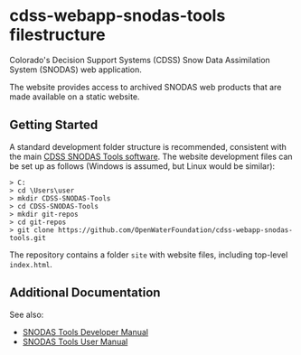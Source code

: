 # cdss-webapp-snodas-tools filestructure

Colorado's Decision Support Systems (CDSS) Snow Data Assimilation System (SNODAS) web application.

The website provides access to archived SNODAS web products that are made available on a static website.

## Getting Started

A standard development folder structure is recommended, consistent with the main
[CDSS SNODAS Tools software](https://github.com/OpenWaterFoundation/cdss-app-snodas-tools).
The website development files can be set up as follows (Windows is assumed, but Linux would be similar):

```
> C:
> cd \Users\user
> mkdir CDSS-SNODAS-Tools
> cd CDSS-SNODAS-Tools
> mkdir git-repos
> cd git-repos
> git clone https://github.com/OpenWaterFoundation/cdss-webapp-snodas-tools.git
```

The repository contains a folder `site` with website files, including top-level `index.html`.


## Additional Documentation

See also:

* [SNODAS Tools Developer Manual](http://software.openwaterfoundation.org/cdss-app-snodas-tools-doc-dev/)
* [SNODAS Tools User Manual](http://software.openwaterfoundation.org/cdss-app-snodas-tools-doc-user/)